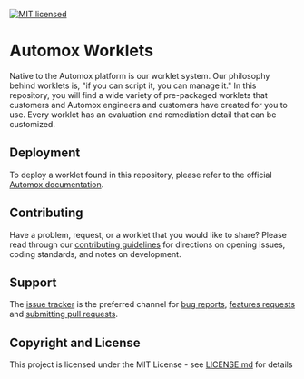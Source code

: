 [![MIT licensed](https://img.shields.io/badge/license-MIT-blue.svg)](LICENSE)

# Automox Worklets

Native to the Automox platform is our worklet system. Our philosophy behind worklets is, "if you can script it, you can manage it." In this repository, you will find a wide variety of pre-packaged worklets that customers and Automox engineers and customers have created for you to use. Every worklet has an evaluation and remediation detail that can be customized.

## Deployment

To deploy a worklet found in this repository, please refer to the official [Automox documentation](https://docs.automox.com/home/system-management/managing-policies/worklets#title-text).

## Contributing

Have a problem, request, or a worklet that you would like to share? Please read through our [contributing guidelines](.github/CONTRIBUTING.md) for directions on opening issues, coding standards, and notes on development.

## Support

The [issue tracker](https://github.com/automoxcommunity/worklets/issues) is
the preferred channel for [bug reports](#bug-reports), [features requests](#feature-requests)
and [submitting pull requests](#pull-requests).

## Copyright and License

This project is licensed under the MIT License - see [LICENSE.md](LICENSE.md) for details
